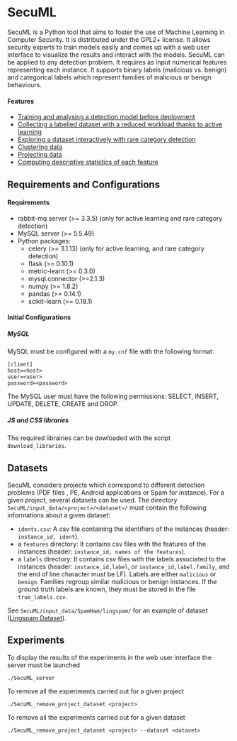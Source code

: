 # SecuML
SecuML is a Python tool that aims to foster the use of Machine Learning in Computer Security. It is distributed under the GPL2+ license.
It allows security experts to train models easily and
comes up with a web user interface to visualize the results and interact with the models.
SecuML can be applied to any detection problem. It requires as input numerical features representing each instance.
It supports binary labels (malicious vs. benign) and categorical labels which represent families of malicious or benign behaviours.

#### Features
* [Training and analysing a detection model before deployment](doc/classification.md)
* [Collecting a labelled dataset with a reduced workload thanks to active learning](doc/active_learning.md)
* [Exploring a dataset interactively with rare category detection](doc/rare_category_detection.md)
* [Clustering data](doc/clustering.md)
* [Projecting data](doc/projection.md)
* [Computing descriptive statistics of each feature](doc/stats.md)


## Requirements and Configurations

#### Requirements
* rabbit-mq server (>= 3.3.5) (only for active learning and rare category detection)
* MySQL server (>= 5.5.49)
* Python packages:
  * celery (>= 3.1.13) (only for active learning, and rare category detection)
  * flask (>= 0.10.1)
  * metric-learn (>= 0.3.0)
  * mysql.connector (>=2.1.3)
  * numpy (>= 1.8.2)
  * pandas (>= 0.14.1)
  * scikit-learn (>= 0.18.1)

#### Initial Configurations

##### MySQL
MySQL must be configured with a `my.cnf` file with the following format:

	[client]
	host=<host>
	user=<user>
	password=<password>

The MySQL user must have the following permissions: SELECT, INSERT, UPDATE, DELETE, CREATE and DROP.

##### JS and CSS libraries
The required librairies can be dowloaded with the script `download_libraries`.

## Datasets
SecuML considers projects which correspond to different detection problems (PDF files , PE, Android applications or Spam for instance).
For a given project, several datasets can be used.
The directory `SecuML/input_data/<project>/<dataset>/` must contain the following informations about a given dataset:

* `idents.csv`: A csv file containing the identifiers of the instances (header: `instance_id, ident`).
* a `features` directory: It contains csv files with the features of the instances (header: `instance_id, names of the features`).
* a `labels` directory: It contains csv files with the labels associated to the instances (header: `instance_id,label`, or `instance_id,label,family`, and the end of line character must be LF).
Labels are either `malicious` or `benign`.  Families regroup similar malicious or benign instances.
If the ground truth labels are known, they must be stored in the file `true_labels.csv`.

See `SecuML/input_data/SpamHam/lingspam/` for an example of dataset ([Lingspam Dataset](input_data/SpamHam/lingspam/README.md)).

## Experiments

To display the results of the experiments in the web user interface the server must be launched

    ./SecuML_server

To remove all the experiments carried out for a given project

    ./SecuML_remove_project_dataset <project>

To remove all the experiments carried out for a given dataset

    ./SecuML_remove_project_dataset <project> --dataset <dataset>
